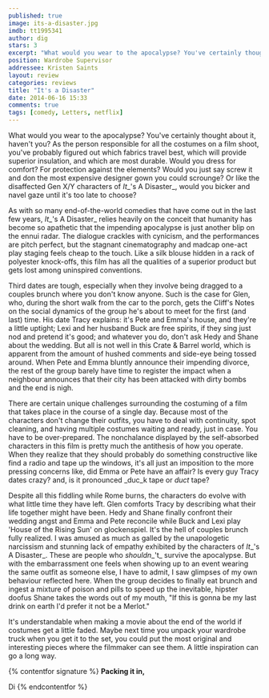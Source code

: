 ```yaml
---
published: true
image: its-a-disaster.jpg
imdb: tt1995341
author: dig
stars: 3
excerpt: "What would you wear to the apocalypse? You've certainly thought about it, haven't you?"
position: Wardrobe Supervisor
addressee: Kristen Saints
layout: review
categories: reviews
title: "It's a Disaster"
date: 2014-06-16 15:33
comments: true
tags: [comedy, Letters, netflix]
---
```

What would you wear to the apocalypse? You've certainly thought about it, haven't you? As the person responsible for all the costumes on a film shoot, you've probably figured out which fabrics travel best, which will provide superior insulation, and which are most durable. Would you dress for comfort? For protection against the elements? Would you just say screw it and don the most expensive designer gown you could scrounge? Or like the disaffected Gen X/Y characters of _It__'s A Disaster_, would you bicker and navel gaze until it's too late to choose?

As with so many end-of-the-world comedies that have come out in the last few years, _It__'s A Disaster_ relies heavily on the conceit that humanity has become so apathetic that the impending apocalypse is just another blip on the ennui radar. The dialogue crackles with cynicism, and the performances are pitch perfect, but the stagnant cinematography and madcap one-act play staging feels cheap to the touch. Like a silk blouse hidden in a rack of polyester knock-offs, this film has all the qualities of a superior product but gets lost among uninspired conventions.

Third dates are tough, especially when they involve being dragged to a couples brunch where you don't know anyone. Such is the case for Glen, who, during the short walk from the car to the porch, gets the Cliff's Notes on the social dynamics of the group he's about to meet for the first (and last) time. His date Tracy explains: it's Pete and Emma's house, and they're a little uptight; Lexi and her husband Buck are free spirits, if they sing just nod and pretend it's good; and whatever you do, don't ask Hedy and Shane about the wedding. But all is not well in this Crate & Barrel world, which is apparent from the amount of hushed comments and side-eye being tossed around. When Pete and Emma bluntly announce their impending divorce, the rest of the group barely have time to register the impact when a neighbour announces that their city has been attacked with dirty bombs and the end is nigh.

There are certain unique challenges surrounding the costuming of a film that takes place in the course of a single day. Because most of the characters don't change their outfits, you have to deal with continuity, spot cleaning, and having multiple costumes waiting and ready, just in case. You have to be over-prepared. The nonchalance displayed by the self-absorbed characters in this film is pretty much the antithesis of how you operate. When they realize that they should probably do something constructive like find a radio and tape up the windows, it's all just an imposition to the more pressing concerns like, did Emma or Pete have an affair? Is every guy Tracy dates crazy? and, is it pronounced _duc_k tape or _duct_ tape?

Despite all this fiddling while Rome burns, the characters do evolve with what little time they have left. Glen comforts Tracy by describing what their life together might have been. Hedy and Shane finally confront their wedding angst and Emma and Pete reconcile while Buck and Lexi play 'House of the Rising Sun' on glockenspiel. It's the hell of couples brunch fully realized. I was amused as much as galled by the unapologetic narcissism and stunning lack of empathy exhibited by the characters of _It__'s A Disaster_. These are people who _shouldn__'t_ survive the apocalypse. But with the embarrassment one feels when showing up to an event wearing the same outfit as someone else, I have to admit, I saw glimpses of my own behaviour reflected here. When the group decides to finally eat brunch and ingest a mixture of poison and pills to speed up the inevitable, hipster doofus Shane takes the words out of my mouth, "If this is gonna be my last drink on earth I'd prefer it not be a Merlot."

It's understandable when making a movie about the end of the world if costumes get a little faded. Maybe next time you unpack your wardrobe truck when you get it to the set, you could put the most original and interesting pieces where the filmmaker can see them. A little inspiration can go a long way. 

{% contentfor signature %}
**Packing it in,**

Di
{% endcontentfor %}